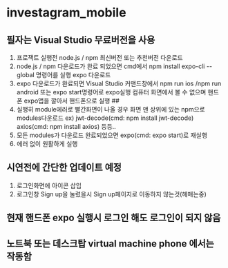 # investagram_mobile

##  필자는 Visual Studio 무료버전을 사용 ##

1. 프로잭트 실행전 node.js / npm 최신버전 또는 추천버전 다운로드
2. node.js / npm 다운로드가 완료 되었으면 cmd에서 npm install expo-cli --global 명령어를 실행 expo 다운로드
3. expo 다운로드가 완료되면 Visual Studio 커맨드창에서 npm run ios /npm run android 또는 expo start명령어로 expo실행
    컴퓨터 화면에서 볼 수 없으며 핸드폰 expo앱을 깔아서 핸드폰으로 실행 ##
4. 실행히 module에러로 빨간화면이 나올 경우 화면 맨 상위에 있는 npm으로 modules다운로드
    ex) jwt-decode(cmd: npm install jwt-decode)
            axios(cmd: npm install axios) 등등..
5. 모든 modules가 다운로드 완료되었으면 expo(cmd: expo start)로 재실행
6. 에러 없이 원활하게 실행

## 시연전에 간단한 업데이트 예정 ##
1. 로그인화면에 아이콘 삽입
2. 로그인창 Sign up을 눌렀을시 Sign up페이지로 이동하지 않는것(헤매는중)

## 현재 핸드폰 expo 실행시 로그인 해도 로그인이 되지 않음 ##
## 노트북 또는 데스크탑 virtual machine phone 에서는 작동함 ##
